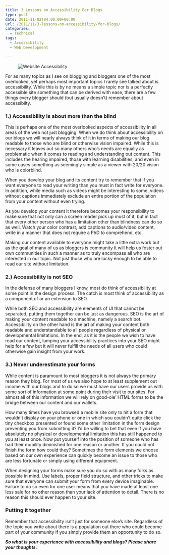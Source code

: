 ```yaml
---
title: 3 Lessons on Accessibility For Blogs
type: post
date: 2011-11-02T04:00:00+00:00
url: /2011/11/3-lessons-on-accessibility-for-blogs/
categories:
  - Technical
tags:
  - Accessibility
  - Web Development

---
```

<div class="wp-block-image">
  <figure class="alignright"><img decoding="async" src="/images/2011/11/Website-Accessibility-225x168-1.jpg" alt="Website Accessibility" class="wp-image-3455" title="Website Accessibility" /></figure>
</div>

For as many topics as I see on blogging and bloggers one of the most overlooked, yet perhaps most important topics I rarely see talked about is accessibility. While this is by no means a simple topic nor is a perfectly accessible site something that can be derived with ease, there are a few things every blogger should (but usually doesn’t) remember about accessibilty.

### 1.) Accessibility is about more than the blind

This is perhaps one of the most overlooked aspects of accessibility in all areas of the web not just blogging. When we do think about accessibility on our blogs we will nearly always think of it in terms of making our blog readable to those who are blind or otherwise vision impaired. While this is necessary it leaves out so many others who’s needs are equally as problematic when it comes to reading and understanding out content. This includes the hearing impaired, those with learning&nbsp;disabilities, and even in some cases something as seemingly simple as a viewer with 20/20 vision who is colorblind.

When you develop your blog and its content try to remember that if you want everyone to read your writing than you must in fact write for everyone. In addition, while media such as videos might be interesting to some, videos without captions immediately exclude an entire portion of the population from your content without even trying.

As you develop your content it therefore becomes your responsibility to make sure that not only can a screen reader pick up most of it, but in fact that every other person who has a limitation other than blindness can do so as well. Watch your color contrast, add captions to audio/video content, write in a manner that does not require a PhD to comprehend, etc.

Making our content available to everyone might take a little extra work but as the goal of many of us as bloggers is community it will help us foster out own communities in such a manner as to truly encompass all who are interested in our topic. Not just those who are lucky enough to be able to read our site without limitation.

### 2.) Accessibility is not SEO

In the defense of many bloggers I know, most do think of accessibility at some point in the design process. The catch is most think of accessibility as a component of or an extension to SEO.

While both SEO and accessibility are elements of UI that cannot be separated, putting them together can be just as dangerous. SEO is the art of making your content readable to a machine, namely a search bot. Accessibility on the other hand is the art of making your content both readable and understandable to all people regardless of physical or developmental limitations. In the end, as it is the people we wish to have read our content, lumping your&nbsp;accessibility&nbsp;practices into your SEO might help for a few but it will never&nbsp;fulfill&nbsp;the needs of all users who could otherwise gain insight from your work.

### 3.) Never underestimate your forms

While content is paramount to most bloggers it is not always the primary reason they blog. For most of us we also hope to at least supplement out income with our blogs and to do so we must have our users provide us with some sort of information at some point during their visit to our sites. For almost all of this information we will rely on good-ole’ HTML forms to be the bridge between our content and our wallets.

How many times have you browsed a mobile site only to hit a form that wouldn’t display on your phone or one in which you couldn’t quite click the tiny checkbox presented or found some other limitation in the form design preventing you from submitting it? I’d be willing to bet that even if you have absolutely no physical or developmental limitation this has still happened to you at least once. Now put yourself into the position of someone who has had their mobility diminished for one reason or another. If you could not finish the form how could they? Sometimes the form elements we choose based on our own experience can quickly become an issue to those who are less fortunate or simply using different equipment.

When designing your forms make sure you do so with as many folks as possible in mind. Use labels, proper field structure, and other tricks to make sure that everyone can submit your form from every device imaginable. Failure to do so even for one user means that you have made at least one less sale for no other reason than your lack of attention to detail. There is no reason this should ever happen to your site.

### Putting it together

Remember that accessibility isn’t just for someone else’s site. Regardless of the topic you write about there is a population out there who could become part of your community if you simply provide them an opportunity to do so.

_**So what is your experience with accessibility and blogs? Please share your thoughts.**_